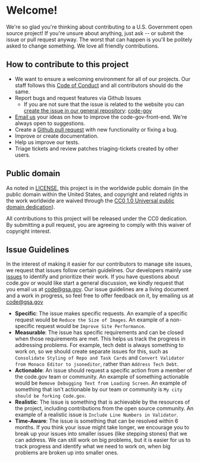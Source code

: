 # Welcome!

We're so glad you're thinking about contributing to a U.S. Government open source project! If you're unsure about anything, just ask -- or submit the issue or pull request anyway. The worst that can happen is you'll be politely asked to change something. We love all friendly contributions.

## How to contribute to this project

- We want to ensure a welcoming environment for all of our projects. Our staff follows this [Code of Conduct](CODE_OF_CONDUCT.md) and all contributors should do the same.
- Report bugs and request features via Github Issues
  - If you are not sure that the issue is related to the website you can [create the issue in our general repository](https://github.com/gsa/code-gov/issues/new): [code-gov](https://github.com/gsa/code-gov)
- [Email us](mailto://code@gsa.gov) your ideas on how to improve the code-gov-front-end. We're always open to suggestions.
- Create a [Github pull request](https://help.github.com/articles/creating-a-pull-request/) with new functionality or fixing a bug.
- Improve or create documentation.
- Help us improve our tests.
- Triage tickets and review patches triaging-tickets created by other users.

## Public domain

As noted in [LICENSE](LICENSE.md), this project is in the worldwide public domain (in the public domain within the United States, and copyright and related rights in the work worldwide are waived through the [CC0 1.0 Universal public domain dedication](https://creativecommons.org/publicdomain/zero/1.0/)).

All contributions to this project will be released under the CC0 dedication. By submitting a pull request, you are agreeing to comply with this waiver of copyright interest.

## Issue Guidelines

In the interest of making it easier for our contributors to manage site issues, we request that issues follow certain guidelines.  Our developers mainly use [issues](/issues) to identify and prioritize their work.  If you have questions about code.gov or would like start a general discussion, we kindly request that you email us at code@gsa.gov.  Our issue guidelines are a living document and a work in progress, so feel free to offer feedback on it, by emailing us at code@gsa.gov

- **Specific**: The issue makes specific requests.  An example of a specific request would be `Reduce the Size of Images`.   An example of a non-specific request would be `Improve Site Performance`.
- **Measurable**: The issue has specific requirements and can be closed when those requirements are met.  This helps us track the progress in addressing problems.  For example, tech debt is always something to work on, so we should create separate issues for this, such as `Consolidate Styling of Repo and Task Cards` and `Convert Validator from Monaco Editor to jsoneditor`, rather than `Address Tech Debt`.
- **Actionable**: An issue should request a specific action from a member of the code.gov team or community.  An example of something actionable would be `Remove Debugging Text from Loading Screen`.  An example of something that isn't actionable by our team or community is `My city should be forking Code.gov`.
- **Realistic**: The issue is something that is achievable by the resources of the project, including contributions from the open source community.  An example of a realistic issue is `Include Line Numbers in Validator`.
- **Time-Aware**: The issue is something that can be resolved within 6 months.  If you think your issue might take longer, we encourage you to break up your issues into smaller issues (like stepping stones) that we can address.  We can still work on big problems, but it is easier for us to track progress and identify what we need to work on, when big problems are broken up into smaller ones.
